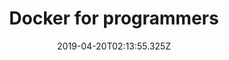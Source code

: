 ---
title: Docker for programmers
date: "2019-04-20T02:13:55.325Z"
layout: post
draft: false
path: "/posts/todo-with-react-hooks/"
category: "React"
tags:
  - "React"
  - "React hooks"
  - "Web Development"
description: "This post covers react hooks usage"
---